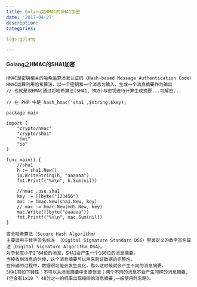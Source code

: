 ```yaml
---
title: Golang之HMAC的SHA1加密
date: '2017-04-27'
description:
categories:

tags:golang

---
```


>

#### Golang之HMAC的SHA1加密

>


	HMAC是密钥相关的哈希运算消息认证码（Hash-based Message Authentication Code）
	HMAC运算利用哈希算法，以一个密钥和一个消息为输入，生成一个消息摘要作为输出
	// 也就是说HMAC通过将哈希算法(SHA1, MD5)与密钥进行计算生成摘要...可解密...

>

	// 在 PHP 中是 hash_hmac('sha1',$string,$key);

	package main

	import (
		"crypto/hmac"
		"crypto/sha1"
		"fmt"
		"io"
	)

	func main() {
		//sha1
		h := sha1.New()
		io.WriteString(h, "aaaaaa")
		fmt.Printf("%x\n", h.Sum(nil))

		//hmac ,use sha1
		key := []byte("123456")
		mac := hmac.New(sha1.New, key)
		// mac := hmac.New(md5.New, key)
		mac.Write([]byte("aaaaaa"))
		fmt.Printf("%x\n", mac.Sum(nil))
	}

>

	安全哈希算法（Secure Hash Algorithm）
	主要适用于数字签名标准 （Digital Signature Standard DSS）里面定义的数字签名算法（Digital Signature Algorithm DSA）。
	对于长度小于2^64位的消息，SHA1会产生一个160位的消息摘要。
	当接收到消息的时候，这个消息摘要可以用来验证数据的完整性。
	在传输的过程中，数据很可能会发生变化，那么这时候就会产生不同的消息摘要。
	SHA1有如下特性：不可以从消息摘要中复原信息；两个不同的消息不会产生同样的消息摘要,(但会有1x10 ^ 48分之一的机率出现相同的消息摘要,一般使用时忽略)。

>
